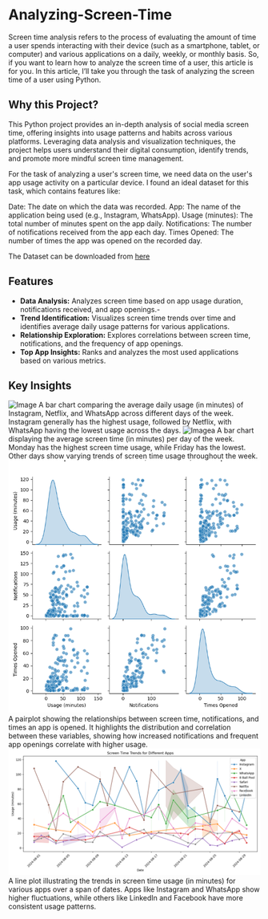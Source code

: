 # Analyzing-Screen-Time

Screen time analysis refers to the process of evaluating the amount of time a user spends interacting with their device (such as a smartphone, tablet, or computer) and various applications on a daily, weekly, or monthly basis. So, if you want to learn how to analyze the screen time of a user, this article is for you. In this article, I’ll take you through the task of analyzing the screen time of a user using Python.

## Why this Project?
This Python project provides an in-depth analysis of social media screen time, offering insights into usage patterns and habits across various platforms. Leveraging data analysis and visualization techniques, the project helps users understand their digital consumption, identify trends, and promote more mindful screen time management.

For the task of analyzing a user's screen time, we need data on the user's app usage activity on a particular device. I found an ideal dataset for this task, which contains features like:

Date: The date on which the data was recorded.
App: The name of the application being used (e.g., Instagram, WhatsApp).
Usage (minutes): The total number of minutes spent on the app daily.
Notifications: The number of notifications received from the app each day.
Times Opened: The number of times the app was opened on the recorded day.

The Dataset can be downloaded from [here](https://statso.io/2024/09/16/screen-time-case-study/)

## Features
* <b>Data Analysis:</b> Analyzes screen time based on app usage duration, notifications received, and app openings.-
* <b>Trend Identification:</b> Visualizes screen time trends over time and identifies average daily usage patterns for various applications.
* <b>Relationship Exploration:</b> Explores correlations between screen time, notifications, and the frequency of app openings.
* <b>Top App Insights:</b> Ranks and analyzes the most used applications based on various metrics.

## Key Insights
![Image](https://github.com/user-attachments/assets/11af6687-667e-4ed7-82af-797cfb344309)
A bar chart comparing the average daily usage (in minutes) of Instagram, Netflix, and WhatsApp across different days of the week. Instagram generally has the highest usage, followed by Netflix, with WhatsApp having the lowest usage across the days.
![Image](https://github.com/user-attachments/assets/c5d459fa-74c5-4546-84f5-860584a3f107)a
A bar chart displaying the average screen time (in minutes) per day of the week. Monday has the highest screen time usage, while Friday has the lowest. Other days show varying trends of screen time usage throughout the week.
![Image](https://github.com/SankarSubbu/Analyzing-Screen-Time/blob/451658d0cd2d5d7b00b9c165ee9dfefdec50e4f0/Relationships%20between%20Screen%20Time%2C%20Notifications%2C%20Times%20Opened.png)
A pairplot showing the relationships between screen time, notifications, and times an app is opened. It highlights the distribution and correlation between these variables, showing how increased notifications and frequent app openings correlate with higher usage.
![Image](https://github.com/SankarSubbu/Analyzing-Screen-Time/blob/27f8a250fe5d75ece40c00528bb2dcf7da1f5a3d/Screen%20Time%20Trends%20for%20Different%20Apps.png)
A line plot illustrating the trends in screen time usage (in minutes) for various apps over a span of dates. Apps like Instagram and WhatsApp show higher fluctuations, while others like LinkedIn and Facebook have more consistent usage patterns.



